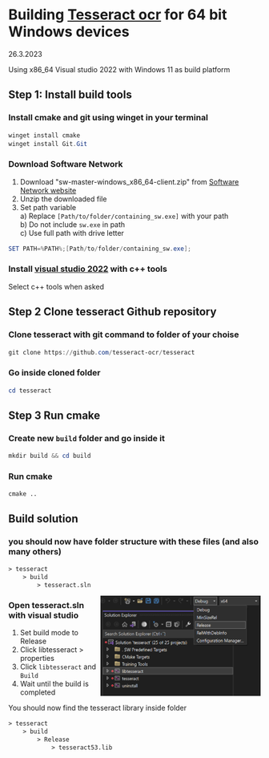 # Building [Tesseract ocr](https://github.com/tesseract-ocr) for 64 bit Windows devices

26.3.2023

Using x86_64 Visual studio 2022 with Windows 11 as build platform

## Step 1: Install build tools

### Install cmake and git using winget in your terminal

```powershell
winget install cmake
winget install Git.Git
```

### Download Software Network

1. Download "sw-master-windows_x86_64-client.zip" from [Software Network website](https://software-network.org/client/)
2. Unzip the downloaded file
3. Set path variable  
   a) Replace `[Path/to/folder/containing_sw.exe]` with your path  
   b) Do not include `sw.exe` in path  
   c) Use full path with drive letter

```powershell
SET PATH=%PATH%;[Path/to/folder/containing_sw.exe];
```

### Install [visual studio 2022](https://visualstudio.microsoft.com/vs/) with c++ tools

Select c++ tools when asked

## Step 2 Clone tesseract Github repository

### Clone tesseract with git command to folder of your choise

```powershell
git clone https://github.com/tesseract-ocr/tesseract
```

### Go inside cloned folder

```powershell
cd tesseract
```

## Step 3 Run cmake

### Create new `build` folder and go inside it

```powershell
mkdir build && cd build
```

### Run cmake

```
cmake ..
```

## Build solution

### you should now have folder structure with these files (and also many others)

```
> tesseract
    > build
        > tesseract.sln
```

<img src="./Images/SetReleaseMode.png" height="200" align="right">

### Open tesseract.sln with visual studio

1. Set build mode to Release
2. Click libtesseract > properties
3. Click `libtesseract` and `Build`
4. Wait until the build is completed

You should now find the tesseract library inside folder

```
> tesseract
    > build
        > Release
            > tesseract53.lib
```
